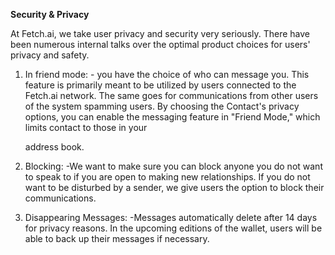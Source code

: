 ﻿**Security & Privacy**

At Fetch.ai, we take user privacy and security very seriously. There have been numerous internal talks over the optimal product choices for users' privacy and safety.

1. In friend mode: - you have the choice of who can message you. This feature is primarily meant to be utilized by users connected to the Fetch.ai network. The same goes for communications from other users of the system spamming users. By choosing the Contact's privacy options, you can enable the messaging feature in "Friend Mode," which limits contact to those in your

   address book.

1. Blocking: -We want to make sure you can block anyone you do not want to speak to if you are open to making new relationships. If you do not want to be disturbed by a sender, we give users the option to block their communications.

1. Disappearing Messages: -Messages automatically delete after 14 days for privacy reasons. In the upcoming editions of the wallet, users will be able to back up their messages if necessary.

